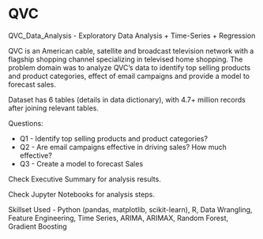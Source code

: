 # QVC
QVC_Data_Analysis - Exploratory Data Analysis + Time-Series + Regression

QVC is an American cable, satellite and broadcast television network with a flagship shopping channel specializing in televised home shopping. The problem domain was to analyze QVC’s data to identify top selling products and product categories, effect of email campaigns and provide a model to forecast sales.

Dataset has 6 tables (details in data dictionary), with 4.7+ million records after joining relevant tables.

Questions:
* Q1 - Identify top selling products and product categories?
* Q2 - Are email campaigns effective in driving sales? How much effective?
* Q3 - Create a model to forecast Sales

Check Executive Summary for analysis results.  

Check Jupyter Notebooks for analysis steps.

Skillset Used - Python (pandas, matplotlib, scikit-learn), R, Data Wrangling, Feature Engineering, Time Series, ARIMA, ARIMAX, Random Forest, Gradient Boosting
